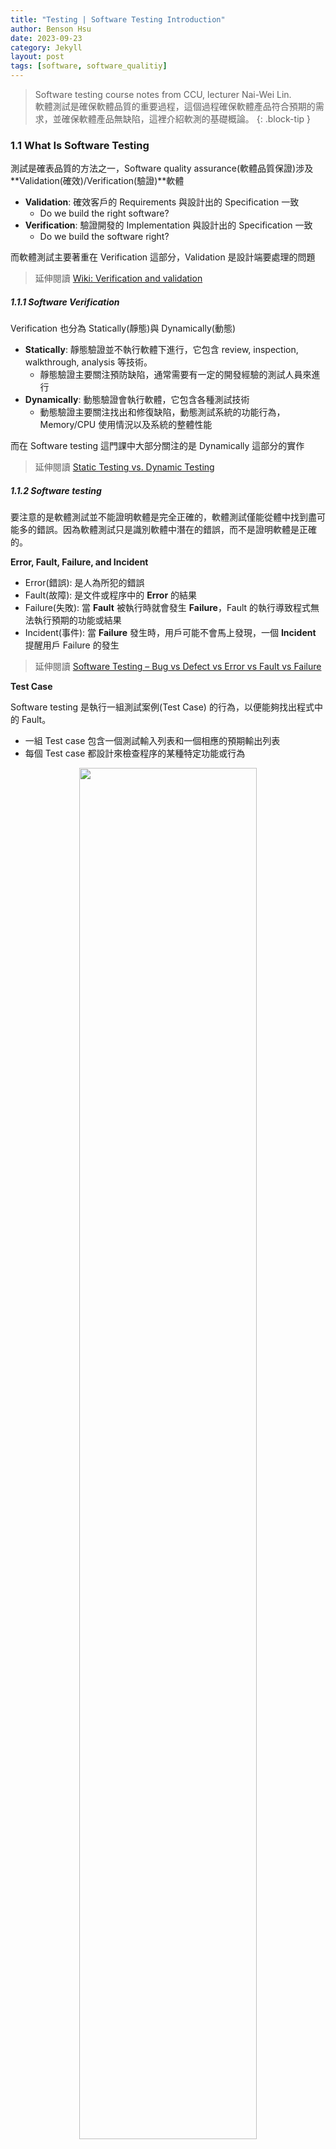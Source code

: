 ```yaml
---
title: "Testing | Software Testing Introduction"
author: Benson Hsu
date: 2023-09-23
category: Jekyll
layout: post
tags: [software, software_qualitiy]
---
```


> Software testing course notes from CCU, lecturer Nai-Wei Lin.  
> 軟體測試是確保軟體品質的重要過程，這個過程確保軟體產品符合預期的需求，並確保軟體產品無缺陷，這裡介紹軟測的基礎概論。
{: .block-tip }

### 1.1 What Is Software Testing

測試是確表品質的方法之一，Software quality assurance(軟體品質保證)涉及 **Validation(確效)/Verification(驗證)**軟體
-   **Validation**: 確效客戶的 Requirements 與設計出的 Specification 一致
    -   Do we build the right software?
-   **Verification**: 驗證開發的 Implementation 與設計出的 Specification 一致
    -   Do we build the software right?

而軟體測試主要著重在 Verification 這部分，Validation 是設計端要處理的問題

> 延伸閱讀 [Wiki: Verification and validation]

##### 1.1.1 Software Verification

Verification 也分為 Statically(靜態)與 Dynamically(動態)
-   **Statically**: 靜態驗證並不執行軟體下進行，它包含 review, inspection, walkthrough, analysis 等技術。
    -   靜態驗證主要關注預防缺陷，通常需要有一定的開發經驗的測試人員來進行
-   **Dynamically**: 動態驗證會執行軟體，它包含各種測試技術
    -   動態驗證主要關注找出和修復缺陷，動態測試系統的功能行為，Memory/CPU 使用情況以及系統的整體性能

而在 Software testing 這門課中大部分關注的是 Dynamically 這部分的實作

> 延伸閱讀 [Static Testing vs. Dynamic Testing]

##### 1.1.2 Software testing

要注意的是軟體測試並不能證明軟體是完全正確的，軟體測試僅能從體中找到盡可能多的錯誤。因為軟體測試只是識別軟體中潛在的錯誤，而不是證明軟體是正確的。

**Error, Fault, Failure, and Incident**

-   Error(錯誤): 是人為所犯的錯誤
-   Fault(故障): 是文件或程序中的 **Error** 的結果
-   Failure(失敗): 當 **Fault** 被執行時就會發生 **Failure**，Fault 的執行導致程式無法執行預期的功能或結果
-   Incident(事件): 當 **Failure** 發生時，用戶可能不會馬上發現，一個 **Incident** 提醒用戶 Failure 的發生

> 延伸閱讀 [Software Testing – Bug vs Defect vs Error vs Fault vs Failure]

**Test Case**

Software testing 是執行一組測試案例(Test Case) 的行為，以便能夠找出程式中的 Fault。
-   一組 Test case 包含一個測試輸入列表和一個相應的預期輸出列表
-   每個 Test case 都設計來檢查程序的某種特定功能或行為

<div align="center">
  <img src="../assets/image/2023/09-23-software_testing_introduction/1.png"  
  width="75%" height="75%">
</div>

> 軟體測試的生命週期，代表了各個步驟所產生的錯誤與錯誤追蹤

**Why Do We Need Software Testing**

-   Software prevails in our living environment. Quality of software significantly influences our quality of life.
-   Software faults in critical software systems may cause dramatic damages on our lives and finance.

Carefully made programs have 5 faults per 1000 lines of code (LOC). Windows XP has 45M LOC, so it may have **225000** faults.

---

### 1.2 How Do We Do Software Testing

但是在進行 Testing 前應該要先了解 Testing 到底在測試什麼? Test case 理想的狀況下應該是 Specification ∪ Implementation 的範圍，這樣就能找出所有不合規範的 Fault。

<div style="display: flex; flex-direction: row;">
    <img src="../assets/image/2023/09-23-software_testing_introduction/2.png" 
    width="50%" height="50%">
    <img src="../assets/image/2023/09-23-software_testing_introduction/3.png" 
    width="50%" height="50%">
</div>

-   **Faults of comission**(錯誤的委任): 實際的軟體開發往往都會有超出規格的部分，可能是需求變更或者是在實現功能時遇到了未預見的挑戰。
-   **Faults of omission**(錯誤的遺漏): 同樣的開發中也有可能會有規格被遺漏的情況，可能是規格上的錯誤、技術挑戰、時間壓力等原因造成。

##### 1.2.1 Test case

**Test Case** 涉及兩個主要問題，如何 Test case generation(產生測試案例)、如何 Test case execution(執行測試案例)

**Test case execution**: 輸入 Input 至 Software 後得到 Expected output 與 Output 進行比對來決定是 Incident/Correct

<div align="center">
  <img src="../assets/image/2023/09-23-software_testing_introduction/4.png"  
  width="50%" height="50%">
</div>

> Excution 目前幾乎都依賴於測試框架來幫助執行，這點之後會再介紹

**Test case generation**: 要確認測試案例有兩種方式
-   *[Black-box testing]*(Function testing): 軟體被視為一個黑盒子，從規格中描述的功能確定測試案例
-   *[White-box testing]*(Stucture testing): 軟體被視為一個白盒子，從實施的程式的結構確定測試案例

**Fuctional Testing vs Structure Testing**
-   Black-box 從 Specification 的角度來設計 Test case 因而較難覆蓋到未被規定的行為(Faults of comission)
-   White-box 從 Implementation 的角度來設計 Test case 因而較難覆蓋到未被實現的行為(Faults of omission)
-   因此兩種方法都不足夠，只有兩種方法都使用才能盡可能的覆蓋 Specification ∪ Implementation

<div style="display: flex; flex-direction: row;">
    <img src="../assets/image/2023/09-23-software_testing_introduction/5.png" 
    width="50%" height="50%">
    <img src="../assets/image/2023/09-23-software_testing_introduction/6.png" 
    width="50%" height="50%">
</div>

> 試想在未學習軟體測試前是怎麼去寫 Testing? 我幾乎都是從結構去出發，已現有的程式去開發測試案例，因為壓根就沒設計完整的規格。

##### 1.2.2 Tracking of incidents

**Incident tracking system**(事件追蹤系統)負責追蹤所有需要修復的 Incidents(事件)，確保所有事件都得到妥善解決

-   需要知道事件的相關人員，應在事件報告後不久得知
    -   這意味著系統應該能夠迅速地通知相關人員有關新的事件，確保所有相關人員都能及時獲得最新的信息，並可以立即開始處理事件
-   不會有事件因為被遺忘而未修復
    -   系統會持續追蹤每一個事件，直到它被修復，防止任何事件被忽視或遺忘
-   不會因單一程序員的一時興起而未修復某個事件
    -   修復事件的決定不應該只取決於一個人的主觀意願，而應該基於對事件的客觀評估和團隊的共識
-   減少因為溝通不良而未修復的事件
    -   這表示系統應該促進良好的溝通，以防止因為溝通問題導致事件未能被修復

##### 1.2.3 Regression testing

**Regression testing**(回歸測試) 重複使用測試案例來測試更改後的軟體，確保之前正常運行的部分沒有被影響造成新的錯誤，既有功能應繼續如常運行。
回歸測試可以在不同的測試階段應用，例如整合測試或系統測試，具體取決於測試案例的細分程度和需求。通常它們被放置在整合測試和系統測試中。

Regression testing 有以下特性，使其在軟體測試中有重要地位:

1.  確保穩定性: 回歸測試確保新的軟體變更不會對現有的功能造成負面影響，確保軟體的整體穩定性和品質
2.  節省時間和成本: 自動化回歸測試可以節省大量的測試時間，特別是對於長期的軟體開發專案或需要頻繁進行版本更新的情況。因為不需要手動執行重複性的測試案例，有助於降低測試成本
3.  快速反饋: 回歸測試可以在每次軟體變更之後迅速運行，提供關於變更對軟體的影響的即時反饋，有助於快速識別並解決問題，從而提高開發效率

Regression testing 也具有一些挑戰: 

1.  初期自動化成本: 為了實現自動化回歸測試，需要將測試案例轉化為自動化程式，會造成相當大的工作量和成本
2.  維護成本高: 維護回歸測試套件需要時間和資源。當軟體變更頻繁時，測試套件更新會產生相當的維護成本
3.  執行時間: 如果回歸測試的測試案例變得過多，可能需要較長的時間才能完全執行，可能會對開發流程產生延遲，需要仔細計劃和管理回歸測試的執行時間

> 延伸閱讀 [【D13】測試類型介紹:回歸測試]

##### 1.2.4 Levels of testing

**Levels of testing**(測試的各個階段)主要包括以下幾個:

1.  **Unit Test**(單元測試): 這是最基本的測試階段，主要針對最小單元進行測試，確保每個獨立的部分都能正常運作
2.  **Integration Testing**(整合測試): 此階段針對跨物件或模組進行測試，以確保各個模組之間的交互作用能夠正常運作
3.  **System Testing**(系統測試):系統測試是一種風險測試，目的是確定整個系統是否滿足特定的功能性和非功能性需求，測試環境需盡可能和正式上線的環境一致
4.  **Acceptance Testing**(驗收測試): 也被稱為 UAT(使用者接受度測試)，這是最後一個測試階段，會模擬真實使用者情境來驗證軟體是否符合使用者的需求和期望

每一個階段都有其特定的目標和重點，且需要根據具體情況來選擇最適合的策略和方法2。

<div align="center">
  <img src="../assets/image/2023/09-23-software_testing_introduction/7.png"  
  width="75%" height="75%">
</div>

> 延伸閱讀 [【D11】 實例簡述:測試四階段與測試方法]

---

### 1.3 Costs of Software Quality

軟體測試的成本可以分為兩種，Control Costs(控制成本)，Failure of Control Costs(失敗控制成本)

-   **Control Costs**:
    -   Prevention costs(預防成本): 包括投資於品質基礎設施和品質活動的費用，這些投資並未針對特定的項目或系統，而是對整個組織通用
    -   Appraisal costs(評估成本): 包括為特定項目或系統執行的活動的費用，目的是為了檢測軟體錯誤
-   **Failure of Control Costs**:
    -   Internal failure costs(內部失敗成本): 包括修正設計審查、軟體測試和驗收測試中檢測到的錯誤的成本，在軟體安裝到客戶端之前完成
    -   External failure costs(外部失敗成本): 包括修正客戶或維護團隊在軟體系統安裝後檢測到的所有失敗的成本

<div align="center">
  <img src="../assets/image/2023/09-23-software_testing_introduction/8.png"  
  width="75%" height="75%">
</div>

> 應該保持在 Optimal software quality level 這個標準之上，Control costs 減少不會讓軟體品質的總成本下降

-   **Test coverage criteria**(測試覆蓋率標準)，這是一種衡量軟體測試深度的指標，用於確定已經測試了軟體的哪些部分，以及還有哪些部分尚未進行測試，它可以幫助我們確定何時可以停止軟體測試
-   軟體品質成本影響軟體品質水平，投入確保軟體品質的資源會直接影響軟體的最終品質
    -   例如: 如果我們投入更多的資源進行測試，那麼可能會發現更多的錯誤，從而提高軟體的質量
-   根據可用的軟體品質資源來確定何時停止軟體測試，
    -   例如: 如果我們的資源有限，那麼我們可能需要在達到一定的測試覆蓋率後就停止測試

> ##### NOTE
> 本篇只是講述軟體測試的概論，後續會再討論各個章節的細節  
> Last edit 09-24-2023 15:50
{: .block-warning }

[Wiki: Verification and validation]: https://en.wikipedia.org/wiki/Verification_and_validation

[Static Testing vs. Dynamic Testing]: https://www.javatpoint.com/static-testing-vs-dynamic-testing

[Software Testing – Bug vs Defect vs Error vs Fault vs Failure]: https://www.geeksforgeeks.org/software-testing-bug-vs-defect-vs-error-vs-fault-vs-failure/

[Black-box testing]: https://en.wikipedia.org/wiki/Black-box_testing
[White-box testing]: https://en.wikipedia.org/wiki/White-box_testing

[【D11】 實例簡述:測試四階段與測試方法]: https://ithelp.ithome.com.tw/articles/10324641
[【D13】測試類型介紹:回歸測試]: https://ithelp.ithome.com.tw/articles/10326252